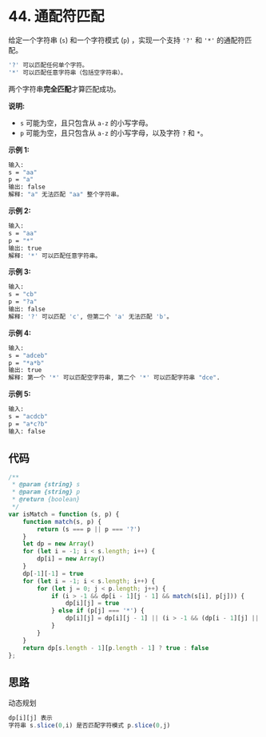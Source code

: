 # 44. 通配符匹配

给定一个字符串 (`s`) 和一个字符模式 (`p`) ，实现一个支持 `'?'` 和 `'*'` 的通配符匹配。

```bash
'?' 可以匹配任何单个字符。
'*' 可以匹配任意字符串（包括空字符串）。
```

两个字符串**完全匹配**才算匹配成功。

**说明:**

- `s` 可能为空，且只包含从 `a-z` 的小写字母。
- `p` 可能为空，且只包含从 `a-z` 的小写字母，以及字符 `?` 和 `*`。

**示例 1:**

```bash
输入:
s = "aa"
p = "a"
输出: false
解释: "a" 无法匹配 "aa" 整个字符串。
```

**示例 2:**

```bash
输入:
s = "aa"
p = "*"
输出: true
解释: '*' 可以匹配任意字符串。
```

**示例 3:**

```bash
输入:
s = "cb"
p = "?a"
输出: false
解释: '?' 可以匹配 'c', 但第二个 'a' 无法匹配 'b'。
```

**示例 4:**

```bash
输入:
s = "adceb"
p = "*a*b"
输出: true
解释: 第一个 '*' 可以匹配空字符串, 第二个 '*' 可以匹配字符串 "dce".
```

**示例 5:**

```bash
输入:
s = "acdcb"
p = "a*c?b"
输入: false
```

## 代码

```js
/**
 * @param {string} s
 * @param {string} p
 * @return {boolean}
 */
var isMatch = function (s, p) {
    function match(s, p) {
        return (s === p || p === '?')
    }
    let dp = new Array()
    for (let i = -1; i < s.length; i++) {
        dp[i] = new Array()
    }
    dp[-1][-1] = true
    for (let i = -1; i < s.length; i++) {
        for (let j = 0; j < p.length; j++) {
            if (i > -1 && dp[i - 1][j - 1] && match(s[i], p[j])) {
                dp[i][j] = true
            } else if (p[j] === '*') {
                dp[i][j] = dp[i][j - 1] || (i > -1 && (dp[i - 1][j] || dp[i - 1][j - 1]))
            }
        }
    }
    return dp[s.length - 1][p.length - 1] ? true : false
};
```

## 思路

动态规划

```js
dp[i][j] 表示
字符串 s.slice(0,i) 是否匹配字符模式 p.slice(0,j)
```